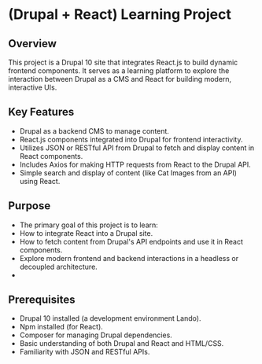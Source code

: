  # (Drupal + React) Learning Project
## Overview
This project is a Drupal 10 site that integrates React.js to build dynamic frontend components. It serves as a learning platform to explore the interaction between Drupal as a CMS and React for building modern, interactive UIs.

## Key Features
- Drupal as a backend CMS to manage content.
- React.js components integrated into Drupal for frontend interactivity.
- Utilizes JSON
or RESTful API from Drupal to fetch and display content in React components.
- Includes Axios for making HTTP requests from React to the Drupal API.
- Simple search and display of content (like Cat Images from an API) using React.
  
## Purpose
- The primary goal of this project is to learn:
- How to integrate React into a Drupal site.
- How to fetch content from Drupal's API endpoints and use it in React components.
- Explore modern frontend and backend interactions in a headless or decoupled architecture.
- 
## Prerequisites
- Drupal 10 installed (a development environment Lando).
- Npm installed (for React).
- Composer for managing Drupal dependencies.
- Basic understanding of both Drupal and React and HTML/CSS.
- Familiarity with JSON and RESTful APIs.

